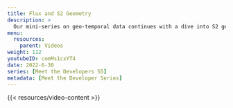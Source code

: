 ```yaml
---
title: Flux and S2 Geometry
description: >
  Our mini-series on geo-temporal data continues with a dive into S2 geometry. Here, Nathanial Cook describes what S2 geometry is, how it accelerates geo-spatial data processing, and how to use S2 cell data in InfluxDB. Part 1 is here - Basics of Geo temporal data and InfluxDB https://youtu.be/OlT1-kMNdCs Part 3 is here - Using Flux to query geo-temporal data https://youtu.be/iT_qKqDWm98
menu:
  resources:
    parent: Videos
weight: 112
youtubeID: comMs1cxYT4
date: 2022-6-30
series: [Meet the Developers S5]
metadata: [Meet the Developer Series]
---
```


{{< resources/video-content >}}
